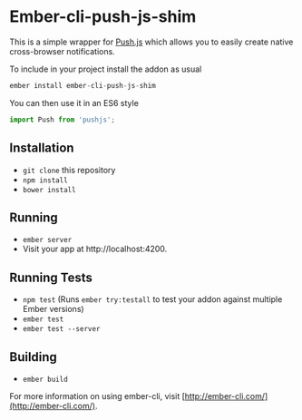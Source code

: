 # Ember-cli-push-js-shim

This is a simple wrapper for [Push.js](http://nickersoft.github.io/push.js/) which allows you to easily create native cross-browser notifications.

To include in your project install the addon as usual

```js
ember install ember-cli-push-js-shim
```

You can then use it in an ES6 style

```js
import Push from 'pushjs';
```

## Installation

* `git clone` this repository
* `npm install`
* `bower install`

## Running

* `ember server`
* Visit your app at http://localhost:4200.

## Running Tests

* `npm test` (Runs `ember try:testall` to test your addon against multiple Ember versions)
* `ember test`
* `ember test --server`

## Building

* `ember build`

For more information on using ember-cli, visit [http://ember-cli.com/](http://ember-cli.com/).
